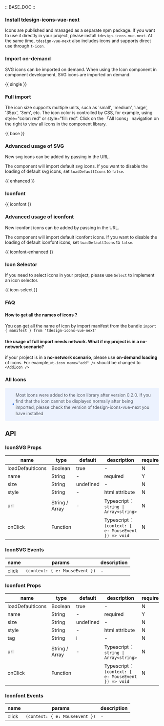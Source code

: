 :: BASE_DOC ::

### Install tdesign-icons-vue-next

Icons are published and managed as a separate npm package. If you want to use it directly in your project, please install `tdesign-icons-vue-next`. At the same time, `tdesign-vue-next` also includes icons and supports direct use through `t-icon`.

### Import on-demand

SVG icons can be imported on demand. When using the Icon component in component development, SVG icons are imported on demand.

{{ single }}
### Full import

The icon size supports multiple units, such as 'small', 'medium', 'large', '35px', '3em', etc. 
The icon color is controlled by CSS, for example, using style="color: red" or style="fill: red". 
Click on the 「All Icons」 navigation on the right to view all icons in the component library.

{{ base }}



### Advanced usage of SVG

New svg icons can be added by passing in the URL. 

The component will import default svg icons. If you want to disable the loading of default svg icons, set `loadDefaultIcons` to `false`.

{{ enhanced }}

### Iconfont

{{ iconfont }}

### Advanced usage of iconfont

New iconfont icons can be added by passing in the URL. 

The component will import default iconfont icons. If you want to disable the loading of default iconfont icons, set `loadDefaultIcons` to `false`.


{{ iconfont-enhanced }}

### Icon Selector

If you need to select icons in your project, please use `Select` to implement an icon selector.

{{ icon-select }}

### FAQ

#### How to get all the names of icons？

You can get all the name of icon by import manifest from the bundle `import { manifest } from 'tdesign-icons-vue-next'`

#### the usage of full import needs network. What if my project is in a no-network scenario?

if your project is in a **no-network scenario**, please use **on-demand loading** of icons. For example,`<t-icon name="add" />` should be changed to `<AddIcon />`
### All Icons

<div style="background: #ecf2fe; display: flex; align-items: center; line-height: 20px; padding: 14px 24px; border-radius: 3px; color: #555a65;margin:16px 0">
  <svg fill="none" viewBox="0 0 16 16" width="16px" height="16px" style="margin-right: 5px">
    <path fill="#0052d9" d="M8 15A7 7 0 108 1a7 7 0 000 14zM7.4 4h1.2v1.2H7.4V4zm.1 2.5h1V12h-1V6.5z" fillOpacity="0.9"></path>
  </svg>
  Most icons were added to the icon library after version 0.2.0. If you find that the icon cannot be displayed normally after being imported, please check the version of tdesign-icons-vue-next you have installed</div>


<td-icons-view />

## API

### IconSVG Props

name | type | default | description | required
-- | -- | -- | -- | --
loadDefaultIcons | Boolean | true | \- | N
name | String | - | required | Y
size | String | undefined | \- | N
style | String | - | html attribute | N
url | String / Array | - | Typescript：`string \| Array<string>` | N
onClick | Function |  | Typescript：`(context: { e: MouseEvent }) => void`<br/> | N

### IconSVG Events

name | params | description
-- | -- | --
click | `(context: { e: MouseEvent })` | \-

### Iconfont Props

name | type | default | description | required
-- | -- | -- | -- | --
loadDefaultIcons | Boolean | true | \- | N
name | String | - | required | Y
size | String | undefined | \- | N
style | String | - | html attribute | N
tag | String | i | \- | N
url | String / Array | - | Typescript：`string \| Array<string>` | N
onClick | Function |  | Typescript：`(context: { e: MouseEvent }) => void`<br/> | N

### Iconfont Events

name | params | description
-- | -- | --
click | `(context: { e: MouseEvent })` | \-
